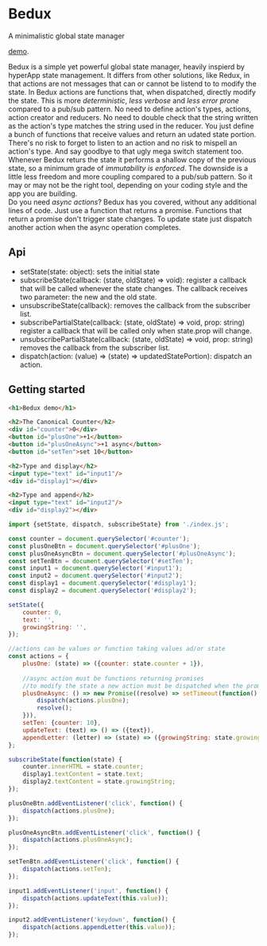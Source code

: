 # Bedux

A minimalistic global state manager

[demo](https://fbedussi.github.io/bedux/).

Bedux is a simple yet powerful global state manager, heavily inspierd by hyperApp state management. It differs from other solutions, like Redux, in that actions are not messages that can or cannot be listend to to modify the state. In Bedux actions are functions that, when dispatched, directly modify the state. This is more *deterministic*, *less verbose* and *less error prone* compared to a pub/sub pattern. No need to define action's types, actions, action creator and reducers. No need to double check that the string written as the action's type matches the string used in the reducer. You just define a bunch of functions that receive values and return an udated state portion. There's no risk to forget to listen to an action and no risk to mispell an action's type. And say goodbye to that ugly mega switch statement too. 
Whenever Bedux returs the state it performs a shallow copy of the previous state, so a minimum grade of *immutability is enforced*. 
The downside is a little less freedom and more coupling compared to a pub/sub pattern. So it may or may not be the right tool, depending on your coding style and the app you are building.  
Do you need *async actions*? Bedux has you covered, without any additional lines of code. Just use a function that returns a promise. Functions that return a promise don't trigger state changes. To update state just dispatch another action when the async operation completes. 

## Api
- setState(state: object): sets the initial state
- subscribeState(callback: (state, oldState) => void): register a callback that will be called whenever the state changes. The callback receives two parameter: the new and the old state. 
- unsubscribeState(callback): removes the callback from the subscriber list.  
- subscribePartialState(callback: (state, oldState) => void, prop: string) register a callback that will be called only when state.prop will change.
- unsubscribePartialState(callback: (state, oldState) => void, prop: string) removes the callback from the subscriber list.
- dispatch(action: (value) => (state) => updatedStatePortion): dispatch an action.

## Getting started
```html
<h1>Bedux demo</h1>

<h2>The Canonical Counter</h2>
<div id="counter">0</div>
<button id="plusOne">+1</button>
<button id="plusOneAsync">+1 async</button>
<button id="setTen">set 10</button>

<h2>Type and display</h2>
<input type="text" id="input1"/>
<div id="display1"></div>

<h2>Type and append</h2>
<input type="text" id="input2"/>
<div id="display2"></div>
```

```javascript
import {setState, dispatch, subscribeState} from './index.js';

const counter = document.querySelector('#counter');
const plusOneBtn = document.querySelector('#plusOne');
const plusOneAsyncBtn = document.querySelector('#plusOneAsync');
const setTenBtn = document.querySelector('#setTen');
const input1 = document.querySelector('#input1');
const input2 = document.querySelector('#input2');
const display1 = document.querySelector('#display1');
const display2 = document.querySelector('#display2');

setState({
    counter: 0,
    text: '',
    growingString: '',
});

//actions can be values or function taking values ad/or state
const actions = { 
    plusOne: (state) => ({counter: state.counter + 1}),
    
    //async action must be functions returning promises
    //to modify the state a new action must be dispatched when the promise is resolved
    plusOneAsync: () => new Promise((resolve) => setTimeout(function() {
        dispatch(actions.plusOne);
        resolve();
    })),
    setTen: {counter: 10},
    updateText: (text) => () => ({text}), 
    appendLetter: (letter) => (state) => ({growingString: state.growingString + letter}),
};

subscribeState(function(state) {
    counter.innerHTML = state.counter;
    display1.textContent = state.text;
    display2.textContent = state.growingString;
});

plusOneBtn.addEventListener('click', function() {
    dispatch(actions.plusOne);
});

plusOneAsyncBtn.addEventListener('click', function() {
    dispatch(actions.plusOneAsync);
});

setTenBtn.addEventListener('click', function() {
    dispatch(actions.setTen);
});

input1.addEventListener('input', function() {
    dispatch(actions.updateText(this.value));
});

input2.addEventListener('keydown', function() {
    dispatch(actions.appendLetter(this.value));
});
```
